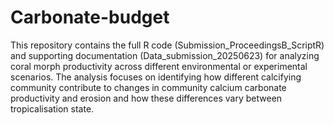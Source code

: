 # Carbonate-budget
This repository contains the full R code (Submission_ProceedingsB_ScriptR) and supporting documentation (Data_submission_20250623) for analyzing coral morph productivity across different environmental or experimental scenarios. The analysis focuses on identifying how different calcifying community contribute to changes in community calcium carbonate productivity and erosion and how these differences vary between tropicalisation state.
